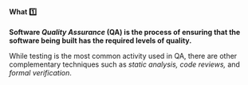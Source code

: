 <link rel="stylesheet" href="{{baseUrl}}/css/textbook.css">

<div class="website-content">

<div id="title">

#### What :one:

</div>

<div id="body">

**Software _Quality Assurance_ (QA) is the process of ensuring that the software being built has the required levels of quality.**

While testing is the most common activity used in QA, there are other complementary techniques such as _static analysis, code reviews,_ and _formal verification_.

</div>

<div id="extras">
<div>

</div>
